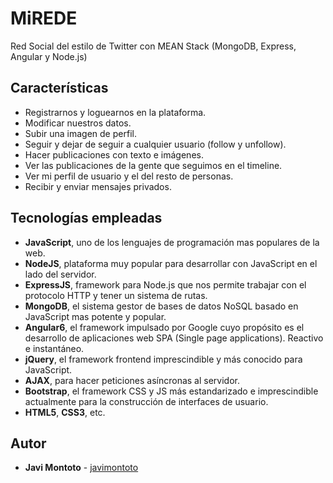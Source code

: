 # MiREDE
Red Social del estilo de Twitter con MEAN Stack (MongoDB, Express, Angular y Node.js)

## Características

* Registrarnos y loguearnos en la plataforma.
* Modificar nuestros datos.
* Subir una imagen de perfil.
* Seguir y dejar de seguir a cualquier usuario (follow y unfollow).
* Hacer publicaciones con texto e imágenes.
* Ver las publicaciones de la gente que seguimos en el timeline.
* Ver mi perfil de usuario y el del resto de personas.
* Recibir y enviar mensajes privados.

## Tecnologías empleadas

* **JavaScript**, uno de los lenguajes de programación mas populares de la web.
* **NodeJS**, plataforma muy popular para desarrollar con JavaScript en el lado del servidor.
* **ExpressJS**, framework para Node.js que nos permite trabajar con el protocolo HTTP y tener un sistema de rutas.
* **MongoDB**, el sistema gestor de bases de datos NoSQL basado en JavaScript mas potente y popular.
* **Angular6**, el framework impulsado por Google cuyo propósito es el desarrollo de aplicaciones web SPA (Single page applications). Reactivo e instantáneo.
* **jQuery**, el framework frontend imprescindible y más conocido para JavaScript.
* **AJAX**, para hacer peticiones asíncronas al servidor.
* **Bootstrap**, el framework CSS y JS más estandarizado e imprescindible actualmente para la construcción de interfaces de usuario.
* **HTML5**, **CSS3**, etc.

## Autor

* **Javi Montoto** - [javimontoto](https://www.javimontoto.com)
